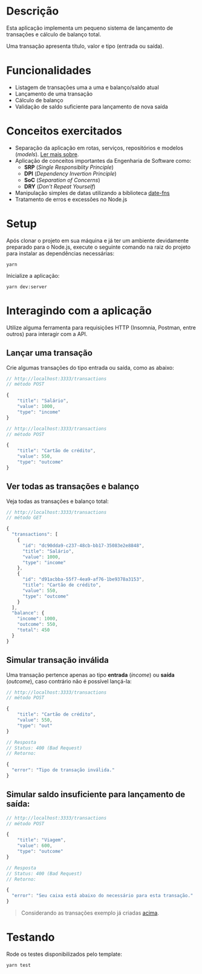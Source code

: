 # Descrição
Esta aplicação implementa um pequeno sistema de lançamento de transações e cálculo de balanço total.

Uma transação apresenta título, valor e tipo (entrada ou saída).

# Funcionalidades
- Listagem de transações uma a uma e balanço/saldo atual
- Lançamento de uma transação
- Cálculo de balanço
- Validação de saldo suficiente para lançamento de nova saída

# Conceitos exercitados
- Separação da aplicação em rotas, serviços, repositórios e modelos (*models*). [Ler mais sobre](https://www.notion.so/Repository-service-e-patterns-82419cceb11c4c4fbbc055ade7fb1ac5).
- Aplicação de conceitos importantes da Engenharia de Software como: 
    - **SRP** (*Single Responsiblity Principle*)
    - **DPI** (*Dependency Invertion Principle*)
    - **SoC** (*Separation of Concerns*)
    - **DRY** (*Don't Repeat Yourself*)
- Manipulação simples de datas utilizando a biblioteca [date-fns](https://date-fns.org/)
- Tratamento de erros e excessões no Node.js

# Setup
Após clonar o projeto em sua máquina e já ter um ambiente devidamente preparado para o Node.js,
execute o seguinte comando na raiz do projeto para instalar as dependências necessárias:
```
yarn
```
Inicialize a aplicação:
```
yarn dev:server
```
# Interagindo com a aplicação
Utilize alguma ferramenta para requisições HTTP (Insomnia, Postman, entre outros) para interagir com a API.

## Lançar uma transação
Crie algumas transações do tipo entrada ou saída, como as abaixo:
```javascript
// http://localhost:3333/transactions
// método POST

{
	"title": "Salário",
	"value": 1000,
	"type": "income"
}
```
```javascript
// http://localhost:3333/transactions
// método POST

{
	"title": "Cartão de crédito",
	"value": 550,
	"type": "outcome"
}
```
## Ver todas as transações e balanço
Veja todas as transações e balanço total:
```javascript
// http://localhost:3333/transactions
// método GET

{
  "transactions": [
    {
      "id": "dc90dda9-c237-48cb-bb17-35083e2e8848",
      "title": "Salário",
      "value": 1000,
      "type": "income"
    },
    {
      "id": "d91acbba-55f7-4ea9-af76-1be9378a3153",
      "title": "Cartão de crédito",
      "value": 550,
      "type": "outcome"
    }
  ],
  "balance": {
    "income": 1000,
    "outcome": 550,
    "total": 450
  }
}
```
## Simular transação inválida
Uma transação pertence apenas ao tipo **entrada** (*income*) ou **saída** (*outcome*), caso contrário não é possível lançá-la:
```javascript
// http://localhost:3333/transactions
// método POST

{
	"title": "Cartão de crédito",
	"value": 550,
	"type": "out"
}

// Resposta
// Status: 400 (Bad Request)
// Retorno:

{
  "error": "Tipo de transação inválida."
}
```

## Simular saldo insuficiente para lançamento de saída:
```javascript
// http://localhost:3333/transactions
// método POST

{
	"title": "Viagem",
	"value": 600,
	"type": "outcome"
}

// Resposta
// Status: 400 (Bad Request)
// Retorno:

{
  "error": "Seu caixa está abaixo do necessário para esta transação."
}
```
> Considerando as transações exemplo já criadas [acima](#lançar-uma-transação).

# Testando
Rode os testes disponibilizados pelo template:
```
yarn test
```
